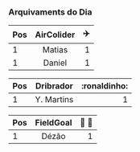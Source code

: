 ### Arquivaments do Dia
|Pos| AirColider  |:airplane:|  
|:--|:--------:     |---:| 
| 1 | Matias         | 1  |
| 1 | Daniel         | 1  |

|Pos| Dribrador  |:ronaldinho:|  
|:--|:--------:     |---:| 
| 1 | Y. Martins         | 1  |

|Pos|FieldGoal|:evergreen_tree: :football: |  
|:--|:--------:     |---:| 
| 1 | Dézão | 1  |